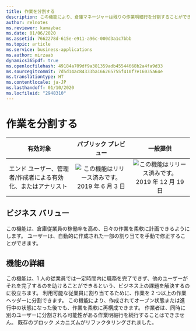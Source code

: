 ```yaml
---
title: 作業を分割する
description: この機能により、倉庫マネージャーは残りの作業明細行を分割することができます。
author: relnotes
ms.reviewer: kamaybac
ms.date: 01/06/2020
ms.assetid: 7662278d-615e-e911-a96c-000d3a1c7bbb
ms.topic: article
ms.service: business-applications
ms.author: mirzaab
dynamics365pdf: true
ms.openlocfilehash: 49184a709df9a381359adb45544668b2a4fa9d33
ms.sourcegitcommit: 7d5d14ac84333ba166265755f410f7e16035a64e
ms.translationtype: HT
ms.contentlocale: ja-JP
ms.lasthandoff: 01/10/2020
ms.locfileid: "2948310"
---
```

# <a name="split-work"></a>作業を分割する


| 有効対象    |  パブリック プレビュー | 一般提供 | 
| ---------- | :----------: |:----------: |
|エンド ユーザー、管理者/作成者による有効化、またはアナリスト|![この機能はリリース済みです。](/dynamics365-release-plan/media/green-checkmark.png "この機能はリリース済みです。") 2019 年 6 月 3 日| ![この機能はリリース済みです。](/dynamics365-release-plan/media/green-checkmark.png "この機能はリリース済みです。") 2019 年 12 月 19 日|


## <a name="business-value"></a>ビジネス バリュー
<!-- bv start -->
この機能は、倉庫従業員の稼働率を高め、日々の作業を柔軟に計画できるようにします。 ユーザーは、自動的に作成された一部の割り当てを手動で修正することができます。
<!-- bv end -->



## <a name="feature-details"></a>機能の詳細
<!--feature detail start -->
この機能は、1 人の従業員では一定時間内に職務を完了できず、他のユーザーがそれを完了するのを助けることができるという、ビジネス上の課題を解決するのに役立ちます。 利用可能な従業員に割り当てるために、作業を 2 つ以上の作業ヘッダーに分割できます。 この機能により、作成されてオープン状態または進行中の状態になった後でも、作業を柔軟に再構成できます。 作業者は、同時に別のユーザーに分割される可能性がある作業明細行を続行することはできません。 既存のブロック メカニズムがリファクタリングされました。
<!--feature detail end -->






